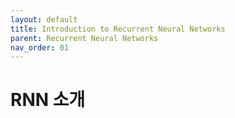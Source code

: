 ```yaml
---
layout: default
title: Introduction to Recurrent Neural Networks
parent: Recurrent Neural Networks
nav_order: 01
---
```


# RNN 소개

